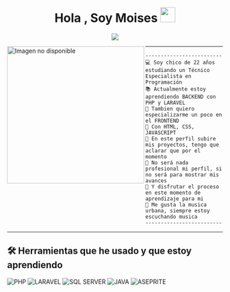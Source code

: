 <h1 align="center">Hola , Soy Moises <img src="https://media.giphy.com/media/hvRJCLFzcasrR4ia7z/giphy.gif" width="35"></h1>
<p align="center">
<a href="https://github.com/DenverCoder1/readme-typing-svg"><img src="https://readme-typing-svg.herokuapp.com?lines=En+Este+2025+Estoy;Estudiando+un;Técnico+Especialista+en+Programación;También+siendo+autodidacta&center=true&width=600&height=45">
</a>

</p>
<img align="left" src="https://i.pinimg.com/736x/07/1e/57/071e573e50cb87f1b0cc56696efff8d8.jpg" alt="Imagen no disponible" width="320" />
<hr>

```
-------------------------
💻 Soy chico de 22 años estudiando un Técnico Especialista en Programación
📚 Actualmente estoy aprendiendo BACKEND con PHP y LARAVEL
📝 Tambien quiero especializarme un poco en el FRONTEND
🌟 Con HTML, CSS, JAVASCRIPT
🚩 En este perfil subire mis proyectos, tengo que aclarar que por el momento
💖 No será nada profesional mi perfil, si no será para mostrar mis avances
🌱 Y disfrutar el proceso en este momento de aprendizaje para mi
🎵 Me gusta la musica urbana, siempre estoy escuchando musica
-------------------------
```
<hr>

## 🛠️ Herramientas que he usado y que estoy aprendiendo

<p>
    <img alt="PHP" src="https://img.shields.io/badge/PHP-%23777BB4.svg?logo=php&logoColor=white">
    <img alt="LARAVEL" src="https://img.shields.io/badge/laravel-%23FF2D20.svg?style=for-the-badge&logo=laravel&logoColor=white">
    <img alt="SQL SERVER" src="https://img.shields.io/badge/Microsoft%20SQL%20Server-CC2927?style=for-the-badge&logo=microsoft%20sql%20server&logoColor=white">
    <img alt="JAVA" src="https://img.shields.io/badge/Java-%23007396.svg?logo=java&logoColor=white">
    <img alt="ASEPRITE" src="https://img.shields.io/badge/Aseprite-FFFFFF?style=for-the-badge&logo=Aseprite&logoColor=#7D929E">
    
